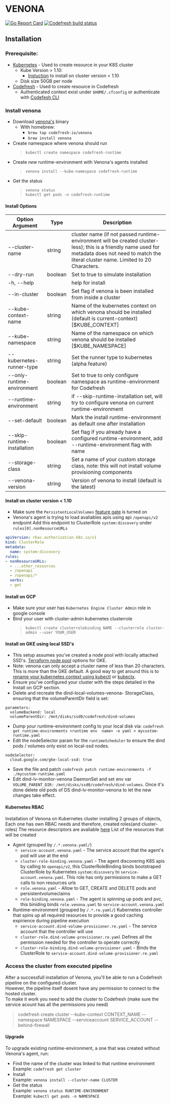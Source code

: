 # VENONA
[![Go Report Card](https://goreportcard.com/badge/github.com/codefresh-io/venona)](https://goreportcard.com/report/github.com/codefresh-io/venona) 
[![Codefresh build status]( https://g.codefresh.io/api/badges/pipeline/codefresh-inc/codefresh-io%2Fvenona%2Fvenona?type=cf-1)]( https://g.codefresh.io/public/accounts/codefresh-inc/pipelines/codefresh-io/venona/venona)

## Installation

### Prerequisite:
* [Kubernetes](https://kubernetes.io/docs/tasks/tools/install-kubectl/) - Used to create resource in your K8S cluster
  * Kube Version > 1.10:
    * [Instuction](#Install-on-cluster-version-<-1.10) to install on cluster version < 1.10
  * Disk size 50GB per node
* [Codefresh](https://codefresh-io.github.io/cli/) - Used to create resource in Codefresh
  * Authenticated context exist under `$HOME/.cfconfig` or authenticate with [Codefesh CLI](https://codefresh-io.github.io/cli/getting-started/#authenticate)


### Install venona

* Download [venona's](https://github.com/codefresh-io/venona/releases) binary
  * With homebrew: 
    * `brew tap codefresh-io/venona`
    * `brew install venona`
* Create namespace where venona should run<br />
  > `kubectl create namespace codefresh-runtime`
* Create *new* runtime-environment with Venona's agents installed <br />
  > `venona install --kube-namespace codefresh-runtime`
* Get the status <br />
  > `venona status`  
  > `kubectl get pods -n codefresh-runtime`

#### Install Options

| Option Argument | Type | Description |
| -------------------- | -------- | --------------------------------------------------- |
| --cluster-name | string | cluster name (if not passed runtime-environment will be created cluster-less); this is a friendly name used for metadata does not need to match the literal cluster name.  Limited to 20 Characters. |
| --dry-run | boolean | Set to true to simulate installation |
| -h, --help | | help for install |
| --in-cluster | boolean | Set flag if venona is been installed from inside a cluster |
| --kube-context-name | string | Name of the kubernetes context on which venona should be installed (default is current-context) [$KUBE_CONTEXT] |
| --kube-namespace | string | Name of the namespace on which venona should be installed [$KUBE_NAMESPACE] |
| --kubernetes-runner-type | string | Set the runner type to kubernetes (alpha feature) |
| --only-runtime-environment | boolean | Set to true to only configure namespace as runtime-environment for Codefresh |
| --runtime-environment | string | if --skip-runtime-installation set, will try to configure venona on current runtime-environment |
| --set-default | boolean | Mark the install runtime-environment as default one after installation |
| --skip-runtime-installation | boolean | Set flag if you already have a configured runtime-environment, add --runtime-environment flag with name |
| --storage-class | string | Set a name of your custom storage class, note: this will not install volume provisioning components |
| --venona-version | string | Version of venona to install (default is the latest) |

#### Install on cluster version < 1.10
* Make sure the `PersistentLocalVolumes` [feature gate](https://kubernetes.io/docs/reference/command-line-tools-reference/feature-gates/) is turned on
* Venona's agent is trying to load avaliables apis using api `/openapi/v2` endpoint
Add this endpoint to ClusterRole `system:discovery` under `rules[0].nonResourceURLs`
```yaml
apiVersion: rbac.authorization.k8s.io/v1
kind: ClusterRole
metadata:
  name: system:discovery
rules:
- nonResourceURLs:
  - ...other_resources
  - /openapi
  - /openapi/*
  verbs:
  - get
```

#### Install on GCP
  * Make sure your user has `Kubernetes Engine Cluster Admin` role in google console
  * Bind your user with cluster-admin kubernetes clusterrole
    > `kubectl create clusterrolebinding NAME --clusterrole cluster-admin --user YOUR_USER`

#### Install on GKE using local SSD's
  * This setup assumes you've created a node pool with locally attached SSD's. [Terraform node pool](https://www.terraform.io/docs/providers/google/r/container_cluster.html#node_config) options for GKE.
  * Note: venona can only accept a cluster name of less than 20 characters. This is more than the GKE default. A good way to get around this is to [rename your kubernetes context using kubectl](https://kubernetes.io/docs/reference/generated/kubectl/kubectl-commands#-em-rename-context-em-) or [kubectx](https://github.com/ahmetb/kubectx).
  * Ensure you've configured your cluster with the steps detailed in the Install on GCP section.
  * Delete and recreate the dind-local-volumes-venona-<namespace> StorageClass, ensuring that the volumeParentDir field is set:
```
parameters:
  volumeBackend: local
  volumeParentDir: /mnt/disks/ssd0/codefresh/dind-volumes
```
  * Dump your runtime-environment config to your local disk via: `codefresh get runtime-environments <runtime env  name> -o yaml > mycustom-runtime.yaml`
  * Edit the nodeSelector param for the `runtimeScheduler` to ensure the dind pods / volumes only exist on local-ssd nodes.
```
nodeSelector:
  cloud.google.com/gke-local-ssd: true
```
  * Save the file and patch `codefresh patch runtime-environments -f ./mycustom-runtime.yaml`
  * Edit dind-lv-monitor-venona DaemonSet and set env var `VOLUME_PARENT_DIR: /mnt/disks/ssd0/codefresh/dind-volumes`. Once it's done delete old pods of DS dind-lv-monitor-venona to let the new changes take effect.

#### Kubernetes RBAC
Installation of Venona on Kubernetes cluster installing 2 groups of objects,
Each one has own RBAC needs and therefore, created roles(and cluster-roles)
The resource descriptors are avaliable [here](https://github.com/codefresh-io/venona/tree/master/venonactl/templates/kubernetes)
List of the resources that will be created
* Agent (grouped by `/.*.venona.yaml/`)
  * `service-account.venona.yaml` - The service account that the agent's pod will use at the end
  * `cluster-role-binding.venona.yaml` - The agent discovering K8S apis by calling to `openapi/v2`, this ClusterRoleBinding binds  bootstraped ClusterRole by Kubernetes `system:discovery` to `service-account.venona.yaml`. This role has only permissions to make a GET calls to non resources urls
  * `role.venona.yaml` - Allow to GET, CREATE and DELETE pods and persistentvolumeclaims
  * `role-binding.venona.yaml` - The agent is spinning up pods and pvc, this biniding binds `role.venona.yaml` to `service-account.venona.yaml`
* Runtime-environment (grouped by `/.*.re.yaml/`) Kubernetes controller that spins up all required resources to provide a good caching expirience during pipeline execution
  * `service-account.dind-volume-provisioner.re.yaml` - The service account that the controller will use
  * `cluster-role.dind-volume-provisioner.re.yaml` Defines all the permission needed for the controller to operate correctly
  * `cluster-role-binding.dind-volume-provisioner.yaml` - Binds the ClusterRole to `service-account.dind-volume-provisioner.re.yaml`

### Access the cluster from executed pipeline
After a successfull installation of Venona, you'll be able to run a Codefresh pipeline on the configured cluster.  
However, the pipeline itself dosent have any permission to connect to the hosted cluster.  
To make it work you need to add the cluster to Codefresh (make sure the service acount has all the permissions you need)
> codefresh create cluster --kube-context CONTEXT_NAME --namespace NAMESPACE --serviceaccount SERVICE_ACCOUNT --behind-firewall

#### Upgrade
To upgrade existing runtime-environment, a one that was created without Venona's agent, run:
* Find the name of the cluster was linked to that runtime environment <br />
Example: `codefresh get cluster`
* Install <br />
Example: `venona install --cluster-name CLUSTER`
* Get the status <br />
Example: `venona status RUNTIME-ENVIRONMENT`  
Example: `kubectl get pods -n NAMESPACE`
